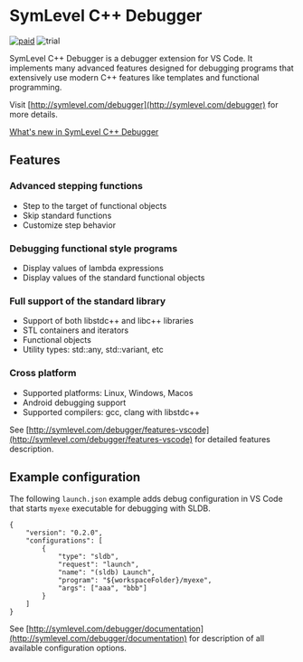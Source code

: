 # SymLevel C++ Debugger

[![paid](https://img.shields.io/badge/$-paid-yellow)](https://symlevel.com/debugger/buy)
![trial](https://img.shields.io/badge/trial-90%20days-red)

SymLevel C++ Debugger is a debugger extension for VS Code. It implements many advanced features designed for debugging programs that extensively use modern C++ features like templates and functional programming.

Visit [http://symlevel.com/debugger](http://symlevel.com/debugger) for more details.

[What's new in SymLevel C++ Debugger](https://symlevel.com/debugger/whatsnew)


## Features
### Advanced stepping functions
* Step to the target of functional objects
* Skip standard functions
* Customize step behavior

### Debugging functional style programs
* Display values of lambda expressions
* Display values of the standard functional objects

### Full support of the standard library
* Support of both libstdc++ and libc++ libraries
* STL containers and iterators
* Functional objects
* Utility types: std::any, std::variant, etc

### Cross platform
* Supported platforms: Linux, Windows, Macos
* Android debugging support
* Supported compilers: gcc, clang with libstdc++

See [http://symlevel.com/debugger/features-vscode](http://symlevel.com/debugger/features-vscode) for detailed features description.

## Example configuration
The following ```launch.json``` example adds debug configuration in VS Code
that starts ```myexe``` executable for debugging with SLDB.
```
{
    "version": "0.2.0",
    "configurations": [
        {
            "type": "sldb",
            "request": "launch",
            "name": "(sldb) Launch",
            "program": "${workspaceFolder}/myexe",
            "args": ["aaa", "bbb"]
        }
    ]
}
```

See [http://symlevel.com/debugger/documentation](http://symlevel.com/debugger/documentation) for
description of all available configuration options.
